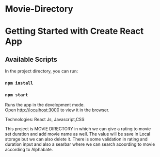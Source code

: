 # Movie-Directory


# Getting Started with Create React App

## Available Scripts

In the project directory, you can run:
### `npm install`
### `npm start`

Runs the app in the development mode.\
Open [http://localhost:3000](http://localhost:3000) to view it in the browser.

 Technologies: React Js, Javascript,CSS

 This project is MOVIE DIRECTORY in which we can give a rating to movie set duration and add movie name as well. The value will be save in Local storage but we can also delete it. There is some validation in rating and duration input and also a searbar where we can search acoording to movie according to Alphabate.

